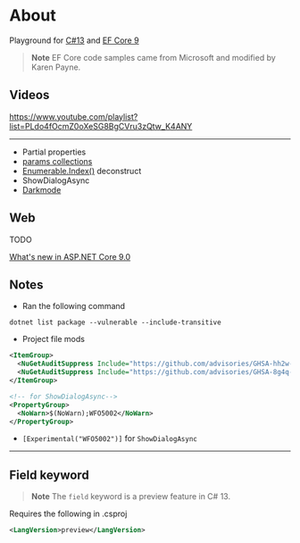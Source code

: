 # About

Playground for [C#13](https://learn.microsoft.com/en-us/dotnet/core/whats-new/dotnet-9/overview#c-13) and [EF Core 9](https://learn.microsoft.com/en-us/ef/core/what-is-new/ef-core-9.0/whatsnew)

> **Note**
> EF Core code samples came from Microsoft and modified by Karen Payne.


## Videos

https://www.youtube.com/playlist?list=PLdo4fOcmZ0oXeSG8BgCVru3zQtw_K4ANY

---

- Partial properties
- [params collections](https://devblogs.microsoft.com/dotnet/csharp13-calling-methods-is-easier-and-faster/)
- [Enumerable.Index()](https://learn.microsoft.com/en-us/dotnet/api/system.linq.enumerable.index?view=net-9.0) deconstruct 
- ShowDialogAsync
- [Darkmode](https://learn.microsoft.com/en-us/dotnet/desktop/winforms/whats-new/net90?view=netdesktop-9.0#dark-mode)

## Web

TODO

[What's new in ASP.NET Core 9.0](https://learn.microsoft.com/en-us/aspnet/core/release-notes/aspnetcore-9.0?view=aspnetcore-9.0#static-asset-delivery-optimization)

## Notes

- Ran the following command
```
dotnet list package --vulnerable --include-transitive
```

- Project file mods

```xml
<ItemGroup>
  <NuGetAuditSuppress Include="https://github.com/advisories/GHSA-hh2w-p6rv-4g7w" />
  <NuGetAuditSuppress Include="https://github.com/advisories/GHSA-8g4q-xg66-9fp4" />
</ItemGroup>

<!-- for ShowDialogAsync-->
<PropertyGroup>
  <NoWarn>$(NoWarn);WFO5002</NoWarn>
</PropertyGroup>
```

- `[Experimental("WFO5002")]` for `ShowDialogAsync`

---
## Field keyword

> **Note**
> The `field` keyword is a preview feature in C# 13.

Requires the following in .csproj

```xml
<LangVersion>preview</LangVersion>
```
